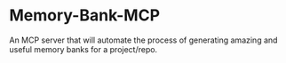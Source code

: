 # Memory-Bank-MCP
An MCP server that will automate the process of generating amazing and useful memory banks for a project/repo.
